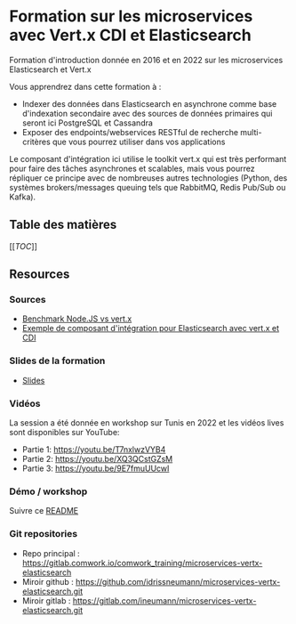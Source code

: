 # Formation sur les microservices avec Vert.x CDI et Elasticsearch

Formation d'introduction donnée en 2016 et en 2022 sur les microservices Elasticsearch et Vert.x

Vous apprendrez dans cette formation à :
* Indexer des données dans Elasticsearch en asynchrone comme base d'indexation secondaire avec des sources de données primaires qui seront ici PostgreSQL et Cassandra
* Exposer des endpoints/webservices RESTful de recherche multi-critères que vous pourrez utiliser dans vos applications

Le composant d'intégration ici utilise le toolkit vert.x qui est très performant pour faire des tâches asynchrones et scalables, mais vous pourrez répliquer ce principe avec de nombreuses autres technologies (Python, des systèmes brokers/messages queuing tels que RabbitMQ, Redis Pub/Sub ou Kafka).

## Table des matières

[[_TOC_]]

## Resources

### Sources

* [Benchmark Node.JS vs vert.x](benchmark)
* [Exemple de composant d'intégration pour Elasticsearch avec vert.x et CDI](elasticsearch-example)

### Slides de la formation

* [Slides](./slides-microservices-vertx-elasticsearch.pdf)

### Vidéos

La session a été donnée en workshop sur Tunis en 2022 et les vidéos lives sont disponibles sur YouTube:
* Partie 1: https://youtu.be/T7nxlwzVYB4
* Partie 2: https://youtu.be/XQ3QCstGZsM
* Partie 3: https://youtu.be/9E7fmuUUcwI

### Démo / workshop

Suivre ce [README](./elasticsearch-example/README.md)

### Git repositories

* Repo principal : https://gitlab.comwork.io/comwork_training/microservices-vertx-elasticsearch
* Miroir github : https://github.com/idrissneumann/microservices-vertx-elasticsearch.git
* Miroir gitlab : https://gitlab.com/ineumann/microservices-vertx-elasticsearch.git

